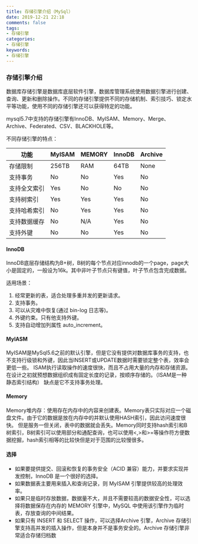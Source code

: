 ```yaml
---
title: 存储引擎介绍（MySql）
date: 2019-12-21 22:18
comments: false
tags: 
- 存储引擎
categories: 
- 存储引擎
keywords: 
- 存储引擎
---
```


### 存储引擎介绍

数据库存储引擎是数据库底层软件引擎，数据库管理系统使用数据引擎进行创建、查询、更新和删除操作。不同的存储引擎提供不同的存储机制、索引技巧、锁定水平等功能，使用不同的存储引擎还可以获得特定的功能。

mysql5.7中支持的存储引擎有InnoDB、MyISAM、Memory、Merge、Archive、Federated、CSV、BLACKHOLE等。

不同存储引擎的特点：

| 功能 | MylSAM | MEMORY | InnoDB | Archive |
| --- | ------- | ----- | ------- | ------ |
| 存储限制 | 256TB | RAM | 64TB | None |
| 支持事务 | No | No | Yes | No |
| 支持全文索引 | Yes | No | No | No |
| 支持树索引 |Yes | Yes | Yes | No |
| 支持哈希索引 | No | Yes | Yes | No |
| 支持数据缓存 | No | N/A | Yes | No |
| 支持外键 | No | No | Yes | No |


#### InnoDB

InnoDB底层存储结构为B+树，B树的每个节点对应innodb的一个page，page大小是固定的，一般设为16k。其中非叶子节点只有键值，叶子节点包含完成数据。

适用场景：

1. 经常更新的表，适合处理多重并发的更新请求。
2. 支持事务。
3. 可以从灾难中恢复(通过 bin-log 日志等)。
4. 外键约束。只有他支持外键。 
5. 支持自动增加列属性 auto_increment。

#### MyIASM

MyISAM是MySql5.6之前的默认引擎，但是它没有提供对数据库事务的支持，也不支持行级锁和外键，因此当INSERT或UPDATE数据时需要锁定整个表，效率会更低一些。
ISAM执行读取操作的速度很快，而且不占用大量的内存和存储资源。在设计之初就预想数据组织成有固定长度的记录，按顺序存储的。（ISAM是一种静态索引结构）
缺点是它不支持事务处理。

#### Memory

Memory堆内存：使用存在内存中的内容来创建表。Memory表只实际对应一个磁盘文件。由于它的数据是放在内存中的并默认使用HASH索引，因此访问速度很快。
但是服务一但关闭，表中的数据就会丢失。Memory同时支持hash索引和B树索引，B树索引可以使用部分和通配查询，也可以使用<,>和>=等操作符方便数据挖掘，hash索引相等的比较快但是对于范围的比较慢很多。

#### 选择

- 如果要提供提交、回滚和恢复的事务安全（ACID 兼容）能力，并要求实现并发控制，InnoDB 是一个很好的选择。
- 如果数据表主要用来插入和查询记录，则 MyISAM 引擎提供较高的处理效率。
- 如果只是临时存放数据，数据量不大，并且不需要较高的数据安全性，可以选择将数据保存在内存的 MEMORY 引擎中，MySQL 中使用该引擎作为临时表，存放查询的中间结果。
- 如果只有 INSERT 和 SELECT 操作，可以选择Archive 引擎，Archive 存储引擎支持高并发的插入操作，但是本身并不是事务安全的。Archive 存储引擎非常适合存储归档数
